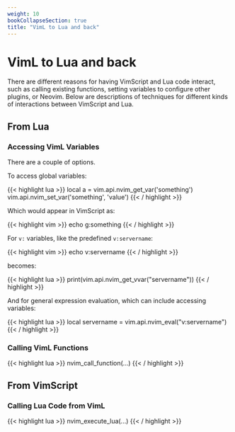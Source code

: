 ```yaml
---
weight: 10
bookCollapseSection: true
title: "VimL to Lua and back"
---
```


# VimL to Lua and back

There are different reasons for having VimScript and Lua code interact, such as
calling existing functions, setting variables to configure other plugins, or
Neovim. Below are descriptions of techniques for different kinds of
interactions between VimScript and Lua.

## From Lua

### Accessing VimL Variables

There are a couple of options.

To access global variables:

{{< highlight lua >}}
local a = vim.api.nvim_get_var('something')
vim.api.nvim_set_var('something', 'value')
{{< / highlight >}}

Which would appear in VimScript as:

{{< highlight vim >}}
echo g:something
{{< / highlight >}}

For `v:` variables, like the predefined `v:servername`:

{{< highlight vim >}}
echo v:servername
{{< / highlight >}}

becomes:

{{< highlight lua >}}
print(vim.api.nvim_get_vvar("servername"))
{{< / highlight >}}

And for general expression evaluation, which can include accessing variables:

{{< highlight lua >}}
local servername = vim.api.nvim_eval("v:servername")
{{< / highlight >}}

### Calling VimL Functions

{{< highlight lua >}}
nvim_call_function(...)
{{< / highlight >}}

## From VimScript

### Calling Lua Code from VimL

{{< highlight lua >}}
nvim_execute_lua(...)
{{< / highlight >}}



